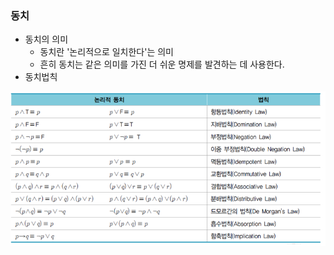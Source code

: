 ### 동치

* 동치의 의미
  * 동치란 '논리적으로 일치한다'는 의미
  * 흔히 동치는 같은 의미를 가진 더 쉬운 명제를 발견하는 데 사용한다.
* 동치법칙

![image-20220629154738898](동치-관계.assets/image-20220629154738898.png)

